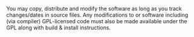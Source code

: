 You may copy, distribute and modify the software as long as you track changes/dates in source files.
Any modifications to or software including (via compiler) GPL-licensed code must also be made available under the GPL along
with build & install instructions.
